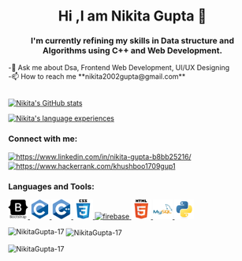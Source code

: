 <h1 align="center">Hi ,I am Nikita Gupta 👋</h1>

<h3 align="center">I'm currently refining my skills in Data structure and Algorithms using C++ and Web Development.</h3>
-💬 Ask me about Dsa, Frontend Web Development, UI/UX Designing<br>
-📫 How to reach me **nikita2002gupta@gmail.com**<br/><br/>

<a href="https://quine.sh/profile/Nikita"><img src="https://stats.quine.sh/Nikita/github" alt="Nikita's GitHub stats" width="840px"></a>

<a href="https://quine.sh/profile/Nikita"><img src="https://stats.quine.sh/Nikita/verified-languages" alt="Nikita's language experiences" width="840px"></a>

<h3 align="left">Connect with me:</h3>
<p align="left">
<a href="https://www.linkedin.com/in/nikita-gupta-b8bb25216/" target="blank"><img align="center" src="https://raw.githubusercontent.com/rahuldkjain/github-profile-readme-generator/master/src/images/icons/Social/linked-in-alt.svg" alt="https://www.linkedin.com/in/nikita-gupta-b8bb25216/" height="30" width="40" /></a>
<a href="https://www.hackerrank.com/khushboo1709gup1" target="blank"><img align="center" src="https://raw.githubusercontent.com/rahuldkjain/github-profile-readme-generator/master/src/images/icons/Social/hackerrank.svg" alt="https://www.hackerrank.com/khushboo1709gup1" height="30" width="40" /></a>

<h3 align="left">Languages and Tools:</h3>
<p align="left"><a href="https://getbootstrap.com" target="_blank" rel="noreferrer"> <img src="https://raw.githubusercontent.com/devicons/devicon/master/icons/bootstrap/bootstrap-plain-wordmark.svg" alt="bootstrap" width="40" height="40"/> </a> <a href="https://www.cprogramming.com/" target="_blank" rel="noreferrer"> <img src="https://raw.githubusercontent.com/devicons/devicon/master/icons/c/c-original.svg" alt="c" width="40" height="40"/> </a> <a href="https://www.w3schools.com/cpp/" target="_blank" rel="noreferrer"> <img src="https://raw.githubusercontent.com/devicons/devicon/master/icons/cplusplus/cplusplus-original.svg" alt="cplusplus" width="40" height="40"/> </a> <a href="https://www.w3schools.com/css/" target="_blank" rel="noreferrer"> <img src="https://raw.githubusercontent.com/devicons/devicon/master/icons/css3/css3-original-wordmark.svg" alt="css3" width="40" height="40"/> </a> <a href="https://firebase.google.com/" target="_blank" rel="noreferrer"> <img src="https://www.vectorlogo.zone/logos/firebase/firebase-icon.svg" alt="firebase" width="40" height="40"/> </a> <a href="https://www.w3.org/html/" target="_blank" rel="noreferrer"> <img src="https://raw.githubusercontent.com/devicons/devicon/master/icons/html5/html5-original-wordmark.svg" alt="html5" width="40" height="40"/> </a> <a href="https://www.mysql.com/" target="_blank" rel="noreferrer"> <img src="https://raw.githubusercontent.com/devicons/devicon/master/icons/mysql/mysql-original-wordmark.svg" alt="mysql" width="40" height="40"/> </a> <a href="https://www.python.org" target="_blank" rel="noreferrer"> <img src="https://raw.githubusercontent.com/devicons/devicon/master/icons/python/python-original.svg" alt="python" width="40" height="40"/> </a> </p>

<p><img align="left" src="https://github-readme-stats.vercel.app/api/top-langs?username=NikitaGupta-17&show_icons=true&locale=en&layout=compact" alt="NikitaGupta-17" /></p>

<p>&nbsp;<img align="center" src="https://github-readme-stats.vercel.app/api?username=NikitaGupta-17&show_icons=true&locale=en" alt="NikitaGupta-17" /></p>

<p><img align="center" src="https://github-readme-streak-stats.herokuapp.com/?user=NikitaGupta-17&" alt="NikitaGupta-17" /></p>
<p src="//cdn.credly.com/assets/utilities/embed.js">

